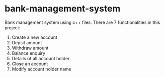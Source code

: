 # bank-management-system
Bank management system using c++ files.
There are 7 functionalities in this project:
  1. Create a new account
  2. Depsit amount
  3. Withdraw amount
  4. Balance enquiry
  5. Details of all account holder
  6. Close an account
  7. Modify account holder name
